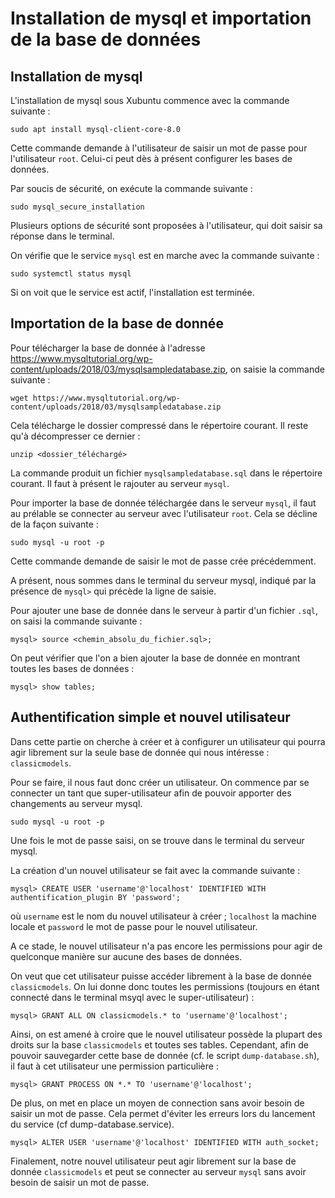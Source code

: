 # **Installation de mysql et importation de la base de données**

## **Installation de mysql**

L'installation de mysql sous Xubuntu commence avec la commande suivante :

    sudo apt install mysql-client-core-8.0 

Cette commande demande à l'utilisateur de saisir un mot de passe pour l'utilisateur `root`. Celui-ci peut dès à présent configurer les bases de données.

Par soucis de sécurité, on exécute la commande suivante :

    sudo mysql_secure_installation

Plusieurs options de sécurité sont proposées à l'utilisateur, qui doit saisir sa réponse dans le terminal.

On vérifie que le service `mysql` est en marche avec la commande suivante :

    sudo systemctl status mysql

Si on voit que le service est actif, l'installation est terminée.

## **Importation de la base de donnée**

Pour télécharger la base de donnée à l'adresse https://www.mysqltutorial.org/wp-content/uploads/2018/03/mysqlsampledatabase.zip, on saisie la commande suivante : 

    wget https://www.mysqltutorial.org/wp-content/uploads/2018/03/mysqlsampledatabase.zip

Cela télécharge le dossier compressé dans le répertoire courant. Il reste qu'à décompresser ce dernier : 

    unzip <dossier_téléchargé>

La commande produit un fichier `mysqlsampledatabase.sql` dans le répertoire courant. Il faut à présent le rajouter au serveur `mysql`.

Pour importer la base de donnée téléchargée dans le serveur `mysql`, il faut au prélable se connecter au serveur avec l'utilisateur `root`. Cela se décline de la façon suivante :

    sudo mysql -u root -p 

Cette commande demande de saisir le mot de passe crée précédemment.

A présent, nous sommes dans le terminal du serveur mysql, indiqué par la présence de `mysql>` qui précède la ligne de saisie.

Pour ajouter une base de donnée dans le serveur à partir d'un fichier `.sql`, on saisi la commande suivante :

    mysql> source <chemin_absolu_du_fichier.sql>;

On peut vérifier que l'on a bien ajouter la base de donnée en montrant toutes les bases de données : 

    mysql> show tables;

## **Authentification simple et nouvel utilisateur**

Dans cette partie on cherche à créer et à configurer un utilisateur qui pourra agir librement sur la seule base de donnée qui nous intéresse : `classicmodels`.

Pour se faire, il nous faut donc créer un utilisateur.
On commence par se connecter un tant que super-utilisateur afin de pouvoir apporter des changements au serveur mysql.

    sudo mysql -u root -p 

Une fois le mot de passe saisi, on se trouve dans le terminal du serveur mysql.

La création d'un nouvel utilisateur se fait avec la commande suivante :

    mysql> CREATE USER 'username'@'localhost' IDENTIFIED WITH authentification_plugin BY 'password';

où `username` est le nom du nouvel utilisateur à créer ; `localhost` la machine locale et `password` le mot de passe pour le nouvel utilisateur.

A ce stade, le nouvel utilisateur n'a pas encore les permissions pour agir de quelconque manière sur aucune des bases de données. 

On veut que cet utilisateur puisse accéder librement à la base de donnée `classicmodels`. On lui donne donc toutes les permissions (toujours en étant connecté dans le terminal msyql avec le super-utilisateur) :

    mysql> GRANT ALL ON classicmodels.* to 'username'@'localhost';

Ainsi, on est amené à croire que le nouvel utilisateur possède la plupart des droits sur la base `classicmodels` et toutes ses tables. 
Cependant, afin de pouvoir sauvegarder cette base de donnée (cf. le script `dump-database.sh`), il faut à cet utilisateur une permission particulière :

    mysql> GRANT PROCESS ON *.* TO 'username'@'localhost';

De plus, on met en place un moyen de connection sans avoir besoin de saisir un mot de passe. Cela permet d'éviter les erreurs lors du lancement du service (cf dump-database.service).

    mysql> ALTER USER 'username'@'localhost' IDENTIFIED WITH auth_socket;

Finalement, notre nouvel utilisateur peut agir librement sur la base de donnée `classicmodels` et peut se connecter au serveur `mysql` sans avoir besoin de saisir un mot de passe. 
